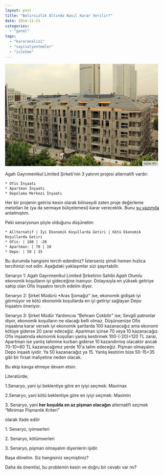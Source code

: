 ```yaml
---
layout: post
title: "Belirsizlik Altında Nasıl Karar Verilir?"
date: 2014-11-21
categories: 
  - "genel"
tags: 
  - "kararanalizi"
  - "sayisalyontemler"
  - "isletme"
---
```


![](/images/tumblr_inline_nfebkqdglr1r4exmc.jpg)

Agah Gayrımenlkul Limited Şirketi'nin 3 yatırım projesi alternatifi vardır:

```
* Ofis İnşaatı
* Apartman İnşaatı
* Depolama Merkezi İnşaatı
```

Her bir projenin getirisi kesin olarak bilinseydi zaten proje değerleme metotları ile (ya da sermaye bütçelemesi) karar verecektik. Bunu [şu yazımda](http://blog.suatatan.com/post/102345894983/sermaye-butcelemesi) anlatmıştım.

Peki senaryonun şöyle olduğunu düşünelim:

```
* Allternatif | İyi Ekonomik Koşullarda Getiri | Kötü Ekonomik Koşullarda Getiri
* Ofis: | 100 | -20 
* Apartman: | 70 | 10
* Depo: | 50 | 15
```

Bu durumda hangisini tercih ederdiniz? İsterseniz şimdi hemen hızlıca tercihinizi not edin. Aşağıdaki yaklaşımlar sizi şaşırtabilir.

Senaryo 1: Agah Gayrımenlkul Limited Şirketinin Sahibi _Agah Olumlu_ ekonomik koşulların iyi gideceğine inanıyor. Dolayısıyla en yüksek getiriye sahip olan Ofis İnşaatını tercih edelim diyor.

Senaryo 2: Şirket Müdürü \*Aras Şomağız" ise, ekonomik gidişatı iyi görmüyor ve kötü ekonomik koşullarda en iyi getiriyi sağlayan Depo İnşaatını öneriyor.

Senaryo 3: Şirket Müdür Yardımcısı “Behram Çokbilir” ise; Sevgili patronlar diyor, ekonomik koşulların ne olacağı belli olmaz. Düşünsenize Ofis inşaatına karar versek iyi ekonomik şartlarda 100 kazanacağız ama ekonomi kötüye giderse 20 zarar edeceğiz. Apartman içinse 70 veya 10 kazanacağız. Ofis inşaatında ekonomik koşulları yanlış kestirmek 100-(-20)=120 TL zarar, Apartman ise yanlış tahmine kurban giderse 10 kazandırmış olacaktır ancak 70-10=60 TL kazanacağımız yerde 10'a talim edeceğiz. Pişman olmayalım. Depo inşaatı iyidir. Ya 50 kazanacağız ya 15. Yanlış kestirim bize 50-15=35 gibi bir fırsat maliyetine neden olacak.

Bu ekip kavga etmeye devam etsin.

Literatürde;

1.Senaryo, yani iyi beklentiye göre en iyiyi seçmek: Maximax

2.Senaryo, yani kötü beklentiye göre en iyiyi seçmek: Maximin

3\. Senaryo, yani **her koşulda en az pişman olacağın** alternatifi seçmek “Minimax Pişmanlık Kriteri”

olarak ifade edilir

1\. Senaryo, iyimserleri

2\. Senaryo, kötümserleri

3\. Senaryo, pişman olmayalım diyenlerin işidir.

Başa dönelim. Siz hangisiniz seçmiştiniz?

Daha da önemlisi, bu problemin kesin ve doğru bir cevabı var mı?
